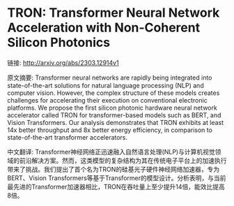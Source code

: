 # TRON: Transformer Neural Network Acceleration with Non-Coherent Silicon Photonics

链接: http://arxiv.org/abs/2303.12914v1

原文摘要:
Transformer neural networks are rapidly being integrated into
state-of-the-art solutions for natural language processing (NLP) and computer
vision. However, the complex structure of these models creates challenges for
accelerating their execution on conventional electronic platforms. We propose
the first silicon photonic hardware neural network accelerator called TRON for
transformer-based models such as BERT, and Vision Transformers. Our analysis
demonstrates that TRON exhibits at least 14x better throughput and 8x better
energy efficiency, in comparison to state-of-the-art transformer accelerators.

中文翻译:
Transformer神经网络正迅速融入自然语言处理(NLP)与计算机视觉领域的前沿解决方案。然而，这类模型的复杂结构为其在传统电子平台上的加速执行带来了挑战。我们提出了首个名为TRON的硅基光子硬件神经网络加速器，专为BERT、Vision Transformers等基于Transformer的模型设计。分析表明，与当前最先进的Transformer加速器相比，TRON在吞吐量上至少提升14倍，能效比提高8倍。
